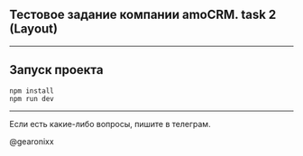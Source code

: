 ## Тестовое задание компании amoCRM. task 2 (Layout)

--- 

## Запуск проекта

```
npm install
npm run dev
```

--- 

Если есть какие-либо вопросы, пишите в телеграм.

@gearonixx
